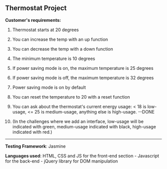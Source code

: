 ## Thermostat Project 

**Customer's requirements:**

1. Thermostat starts at 20 degrees 

2. You can increase the temp with an up function 

3. You can decrease the temp with a down function 

4. The minimum temperature is 10 degrees 

5. If power saving mode is on, the maximum temperature is 25 degrees 

6. If power saving mode is off, the maximum temperature is 32 degrees 

7. Power saving mode is on by default 

8. You can reset the temperature to 20 with a reset function 

9. You can ask about the thermostat's current energy usage: < 18 is low-usage, <= 25 is medium-usage, anything else is high-usage. --DONE

10. (In the challenges where we add an interface, low-usage will be indicated with green, medium-usage indicated with black, high-usage indicated with red.)

--------

**Testing Framework**: Jasmine

**Languages used**: HTML, CSS and JS for the front-end section - Javascript for the back-end - jQuery library for DOM manipulation